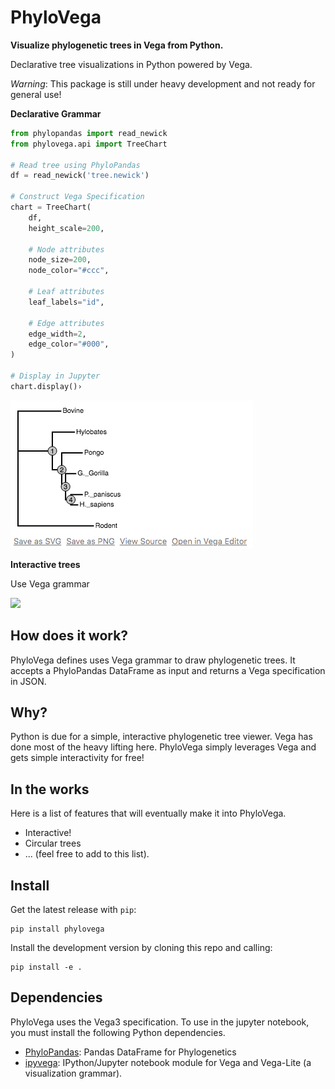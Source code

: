 # PhyloVega

**Visualize phylogenetic trees in Vega from Python.**

Declarative tree visualizations in Python powered by Vega.

*Warning*: This package is still under heavy development and not ready for general use!

**Declarative Grammar**

```python
from phylopandas import read_newick
from phylovega.api import TreeChart

# Read tree using PhyloPandas
df = read_newick('tree.newick')

# Construct Vega Specification
chart = TreeChart(
    df,
    height_scale=200,

    # Node attributes
    node_size=200,
    node_color="#ccc",

    # Leaf attributes
    leaf_labels="id",

    # Edge attributes
    edge_width=2,
    edge_color="#000",
)

# Display in Jupyter
chart.display()›
```


![](docs/static-example.png)

**Interactive trees**

Use Vega grammar

![](docs/phylovega-example.gif)

## How does it work?

PhyloVega defines uses Vega grammar to draw phylogenetic trees. It accepts a PhyloPandas DataFrame as input and returns a Vega specification in JSON.

## Why?

Python is due for a simple, interactive phylogenetic tree viewer. Vega has done
most of the heavy lifting here. PhyloVega simply leverages Vega
and gets simple interactivity for free!

## In the works

Here is a list of features that will eventually make it into PhyloVega.

* Interactive!
* Circular trees
* ... (feel free to add to this list).

## Install

Get the latest release with `pip`:

```
pip install phylovega
```

Install the development version by cloning this repo and calling:
```
pip install -e .
```

## Dependencies

PhyloVega uses the Vega3 specification. To use in the jupyter notebook, you must install the following Python dependencies.

* [PhyloPandas](https://github.com/Zsailer/phylopandass): Pandas DataFrame for Phylogenetics
* [ipyvega](https://github.com/vega/ipyvega): IPython/Jupyter notebook module for Vega and Vega-Lite (a visualization grammar).
